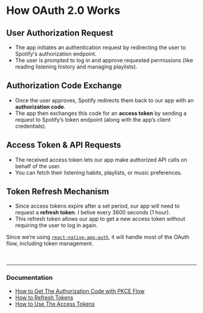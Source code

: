 # How OAuth 2.0 Works

## User Authorization Request
- The app initiates an authentication request by redirecting the user to Spotify's authorization endpoint.
- The user is prompted to log in and approve requested permissions (like reading listening history and managing playlists).

## Authorization Code Exchange
- Once the user approves, Spotify redirects them back to our app with an **authorization code**.
- The app then exchanges this code for an **access token** by sending a request to Spotify’s token endpoint (along with the app’s client credentials).

## Access Token & API Requests
- The received access token lets our app make authorized API calls on behalf of the user.
- You can fetch their listening habits, playlists, or music preferences.

## Token Refresh Mechanism
- Since access tokens expire after a set period, our app will need to request a **refresh token**. I belive every 3600 seconds (1 hour).
- This refresh token allows our app to get a new access token without requiring the user to log in again.

Since we’re using [`react-native-app-auth`](https://github.com/FormidableLabs/react-native-app-auth), it will handle most of the OAuth flow, including token management.
<br><br><br>
__________________________________________________________________________
### Documentation
- [How to Get The Authorization Code with PKCE Flow](https://developer.spotify.com/documentation/web-api/tutorials/code-pkce-flow#code-challenge)
- [How to Refresh Tokens](https://developer.spotify.com/documentation/web-api/tutorials/refreshing-tokens)
- [How to Use The Access Tokens](https://developer.spotify.com/documentation/web-api/concepts/access-token)
